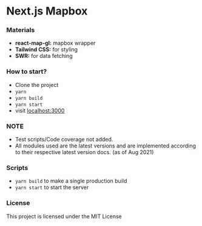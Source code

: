 # Next.js Mapbox

### Materials

- **react-map-gl:** mapbox wrapper
- **Tailwind CSS:** for styling
- **SWR:** for data fetching

### How to start?

- Clone the project
- `yarn`
- `yarn build`
- `yarn start`
- visit [localhost:3000](http://127.0.0.1:3000)

### NOTE

- Test scripts/Code coverage not added.
- All modules used are the latest versions and are implemented according to their respective latest version docs. (as of Aug 2021)

### Scripts

- `yarn build` to make a single production build
- `yarn start` to start the server

### License

This project is licensed under the MIT License
